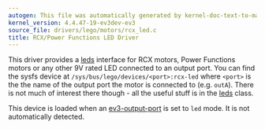 ```yaml
---
autogen: This file was automatically generated by kernel-doc-text-to-markdown.py
kernel_version: 4.4.47-19-ev3dev-ev3
source_file: drivers/lego/motors/rcx_led.c
title: RCX/Power Functions LED Driver
---
```


This driver provides a [leds] interface for RCX motors, Power Functions
motors or any other 9V rated LED connected to an output port. You can find
the sysfs device at `/sys/bus/lego/devices/<port>:rcx-led` where `<port>`
is the the name of the output port the motor is connected to (e.g. `outA`).
There is not much of interest there though - all the useful stuff is in the
[leds] class.

This device is loaded when an [ev3-output-port] is set to `led` mode.
It is not automatically detected.

[leds]: https://github.com/ev3dev/ev3dev/wiki/Using-the-LEDs
[ev3-output-port]: /docs/ports/legoev3-output-port

